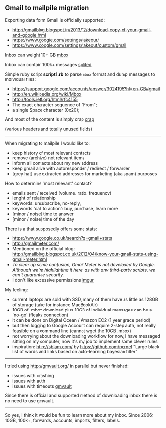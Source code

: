 ## Gmail to mailpile migration

Exporting data form Gmail is officially supported:
* http://gmailblog.blogspot.in/2013/12/download-copy-of-your-gmail-and-google.html
* https://www.google.com/settings/takeout/
* https://www.google.com/settings/takeout/custom/gmail

Inbox can weight 10+ GB
[mbox](http://i.imgur.com/0A5B83v.png)


Inbox can contain 100k+ messages
[splited](http://i.imgur.com/PKIZLJE)

Simple ruby script **script1.rb** to parse ```mbox``` format and dump messages to individual files:
* https://support.google.com/accounts/answer/3024195?hl=en-GB#gmail
* http://en.wikipedia.org/wiki/Mbox
* http://tools.ietf.org/html/rfc4155
* The exact character sequence of "From";
* a single Space character (0x20);

And most of the content is simply crap
[crap](http://i.imgur.com/cxtBEag)

(various headers and totally unused fields)

----

When migrating to mailpile I would like to:
* keep history of most relevant contacts
* remove (archive) not relevant items
* inform all contacts about my new address
* keep gmail alive with autoresponder / redirect / forwarder
* [grey hat] use extracted addresses for marketing (aka spam) purposes

How to determine 'most relevant' contact?
* emails sent / received (volume, ratio, frequency)
* lenght of relationship 
* keywords: unsubscribe, no-reply, 
* keywords 'call to action': buy, purchase, learn more
* [minor / noise] time to answer
* [minor / noise] time of the day

There is a that supposedly offers some stats:
* https://www.google.co.uk/search?q=gmail+stats
* http://gmailmeter.com/
* Mentioned on the official blog: http://gmailblog.blogspot.co.uk/2012/04/know-your-gmail-stats-using-gmail-meter.html
* *To clear up some confusion, Gmail Meter is not developed by Google.  Although we're highlighting it here, as with any third-party scripts, we can't guarantee security.*
* I don't like excessive permissions
[Imgur](http://i.imgur.com/WEWfla2.png)

My feeling:
* current laptops are sold with SSD, many of them have as little as 128GB of storage (take for instance MacBookAir)
* 10GB of .mbox download plus 10GB of individual messages can be a 'no-go' (fleaky connection)
* it can be done on Digital Ocean / Amazon EC2 (1 year grace period)
* but then logging to Google Account can require 2-step auth, not really feasible on a command line (cannot wget the 10GB .mbox)
* not worrying about the downloading workflow for now, I have messaged sitting on my computer, now it's my job to implement some clever rules
* inspiration: http://sblam.com/ by https://github.com/pornel "Large black list of words and links based on auto-learning bayesian filter"


----
I tried using http://gmvault.org/ in parallel but never finished:
* issues with crashing
* issues with auth
* issues with timeouts
[gmvault](http://i.imgur.com/8LV7fPb)

Since there is official and supported method of downloading inbox there is no need to use gmvault.

---

So yes, I think it would be fun to learn more about my inbox. Since 2006: 10GB, 100k+, forwards, accounts, imports, filters, labels.